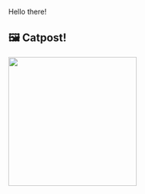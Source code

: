 Hello there!



## 🖼️ Catpost!

<sub>
    <img src="https://cdn2.thecatapi.com/images/MjA1OTI5MQ.jpg" height="256">
</sub>

